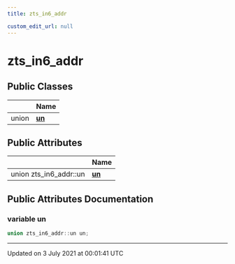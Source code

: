 ```yaml
---
title: zts_in6_addr

custom_edit_url: null
---
```


# zts_in6_addr



## Public Classes

|                | Name           |
| -------------- | -------------- |
| union | **[un](/autogen/libzt/classes/unionzts__in6__addr_1_1un.md)**  |

## Public Attributes

|                | Name           |
| -------------- | -------------- |
| union zts_in6_addr::un | **[un](/autogen/libzt/classes/structzts__in6__addr.md#variable-un)**  |

## Public Attributes Documentation

### variable un

```cpp
union zts_in6_addr::un un;
```


-------------------------------

Updated on  3 July 2021 at 00:01:41 UTC